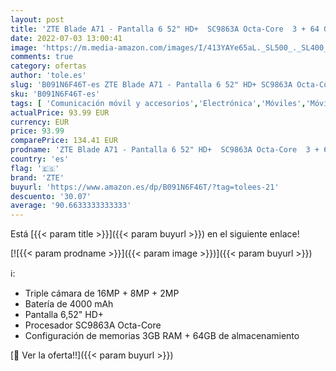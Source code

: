 ```yaml
---
layout: post
title: 'ZTE Blade A71 - Pantalla 6 52" HD+  SC9863A Octa-Core  3 + 64 GB  16MP + 8MP + 2MP  4000 mAh  Android 11 Go  Blue'
date: 2022-07-03 13:00:41
image: 'https://m.media-amazon.com/images/I/413YAYe65aL._SL500_._SL400_.jpg'
comments: true
category: ofertas
author: 'tole.es'
slug: 'B091N6F46T-es ZTE Blade A71 - Pantalla 6 52" HD+ SC9863A Octa-Core 3 +...'
sku: 'B091N6F46T-es'
tags: [ 'Comunicación móvil y accesorios','Electrónica','Móviles','Móviles y smartphones libres','android','zte','🇪🇸', ]
actualPrice: 93.99 EUR
currency: EUR
price: 93.99
comparePrice: 134.41 EUR
prodname: 'ZTE Blade A71 - Pantalla 6 52" HD+  SC9863A Octa-Core  3 + 64 GB  16MP + 8MP + 2MP  4000 mAh  Android 11 Go  Blue'
country: 'es'
flag: '🇪🇸'
brand: 'ZTE'
buyurl: 'https://www.amazon.es/dp/B091N6F46T/?tag=tolees-21'
descuento: '30.07'
average: '90.6633333333333'
---
```


Está [{{< param title >}}]({{< param buyurl >}}) en el siguiente enlace!

[![{{< param prodname >}}]({{< param image >}})]({{< param buyurl >}})

ℹ️:

- Triple cámara de 16MP + 8MP + 2MP
- Batería de 4000 mAh
- Pantalla 6,52" HD+
- Procesador SC9863A Octa-Core
- Configuración de memorias 3GB RAM + 64GB de almacenamiento

[🛒 Ver la oferta!!]({{< param buyurl >}})
